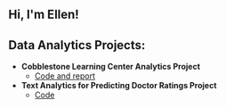 ## Hi, I'm Ellen!


<h2>Data Analytics Projects:</h2>

- <b>Cobblestone Learning Center Analytics Project</b>
  - [Code and report](https://github.com/EllenRochester/LearningCenterAnalytics)
- <b>Text Analytics for Predicting Doctor Ratings Project</b>
  - [Code](https://github.com/joshmadakor1/4chan-Image-Analysis-Middleware-C964)


